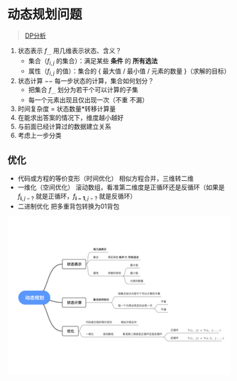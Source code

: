 # 动态规划问题
>[DP分析](https://www.acwing.com/file_system/file/content/whole/index/content/2630675/)
1. 状态表示 $f_{\dots}$ 用几维表示状态、含义？
   * 集合（$f_{i,j}$ 的集合）：满足某些 **条件** 的 **所有选法**
   * 属性（$f_{i,j}$ 的值）：集合的 { 最大值 / 最小值 / 元素的数量 }（求解的目标）
2. 状态计算 $--$ 每一步状态的计算，集合如何划分？
   * 把集合 $f_{\dots}$ 划分为若干个可以计算的子集
   * 每一个元素出现且仅出现一次（不重 不漏）
3. 时间复杂度 = 状态数量*转移计算量
4. 在能求出答案的情况下，维度越小越好
5. 与前面已经计算过的数据建立关系
6. 考虑上一步分类

## 优化
* 代码或方程的等价变形（时间优化）
   相似方程合并，三维转二维
* 一维化（空间优化）
   滚动数组，看准第二维度是正循环还是反循环（如果是 $f_{\boldsymbol i,j-?}$ 就是正循环，$f_{\boldsymbol{i-1},j-?}$ 就是反循环）
* 二进制优化
   把多重背包转换为01背包
   
![](vx_images/63052713221045.svg "动态规划解题思路")